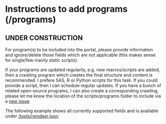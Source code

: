 # Instructions to add programs (/programs)

## UNDER CONSTRUCTION

For program(s) to be included into the portal, please provide information and ignore/delete those fields which are not applicable (this makes sense for single/few mainly static scripts). 

If your programs are updated regularily, e.g. new macros/scripts are added, then a crawling program which creates the final structure and content is recommended. I prefere SAS, R or Python scripts for this task. If you could provide a script, then I can schedule regular updates. If you have a bunch of related open-source programs, I can also create a corresponding crawling, please let me know the location of the scripts/programs folder to include via a [new issue](https://github.com/KatjaGlassConsulting/clinicalOpenSourcePortal/issues/new).

The following example shows all currently supported fields and is available under [/tools/reindeer.json](./tools/reindeer.json):

```json
```

